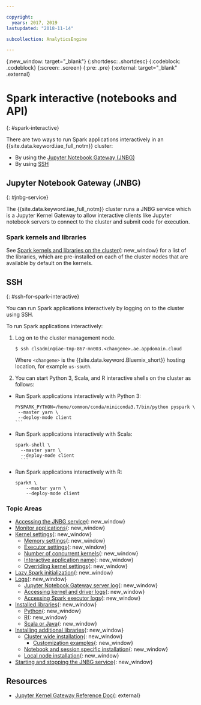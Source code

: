 ```yaml
---

copyright:
  years: 2017, 2019
lastupdated: "2018-11-14"

subcollection: AnalyticsEngine

---
```


<!-- Attribute definitions -->
{:new_window: target="_blank"}
{:shortdesc: .shortdesc}
{:codeblock: .codeblock}
{:screen: .screen}
{:pre: .pre}
{:external: target="_blank" .external}

# Spark interactive (notebooks and API)
{: #spark-interactive}

There are two ways to run Spark applications interactively in an {{site.data.keyword.iae_full_notm}} cluster:

- By using the [Jupyter Notebook Gateway (JNBG)](#jnbg-service)
- By using [SSH](#ssh-for-spark-interactive)

## Jupyter Notebook Gateway (JNBG)
{: #jnbg-service}

The {{site.data.keyword.iae_full_notm}} cluster runs a JNBG service which is a Jupyter Kernel Gateway to allow interactive clients like Jupyter notebook servers to connect to the cluster and submit code for execution.

### Spark kernels and libraries

See [Spark kernels and libraries on the cluster](/docs/AnalyticsEngine?topic=AnalyticsEngine-installed-libs){: new_window} for a list of the libraries, which are pre-installed on each of the cluster nodes that are available by default on the kernels.

## SSH
{: #ssh-for-spark-interactive}

You can run Spark applications interactively by logging on to the cluster using SSH.

To run Spark applications interactively:

1. Log on to the cluster management node.

    ```
    $ ssh clsadmin@iae-tmp-867-mn003.<changeme>.ae.appdomain.cloud
    ```

    Where `<changeme>` is the {{site.data.keyword.Bluemix_short}} hosting location, for example `us-south`.
2. You can start Python 3, Scala, and R interactive shells on the cluster as follows:

  - Run Spark applications interactively with Python 3:

      ````
      PYSPARK_PYTHON=/home/common/conda/miniconda3.7/bin/python pyspark \
       --master yarn \
       --deploy-mode client
      ```
  - Run Spark applications interactively with Scala:

      ```
      spark-shell \
        --master yarn \
        --deploy-mode client
        ```
  - Run Spark applications interactively with R:

      ```
      sparkR \
          --master yarn \
          --deploy-mode client
      ```

### Topic Areas
* [Accessing the JNBG service](/docs/AnalyticsEngine?topic=AnalyticsEngine-access-JNBG){: new_window}
* [Monitor applications](/docs/AnalyticsEngine?topic=AnalyticsEngine-monitoring-apps){: new_window}
* [Kernel settings](/docs/AnalyticsEngine?topic=AnalyticsEngine-kernel-settings){: new_window}
  * [Memory settings](/docs/AnalyticsEngine?topic=AnalyticsEngine-kernel-settings#memory-settings-for-kernels){: new_window}
  * [Executor settings](/docs/AnalyticsEngine?topic=AnalyticsEngine-kernel-settings#executor-settings-for-kernel-applications){: new_window}
  * [Number of concurrent kernels](/docs/AnalyticsEngine?topic=AnalyticsEngine-kernel-settings#number-of-concurrent-kernels){: new_window}
  * [Interactive application name](/docs/AnalyticsEngine?topic=AnalyticsEngine-kernel-settings#interactive-application-name){: new_window}
  * [Overriding kernel settings](/docs/AnalyticsEngine?topic=AnalyticsEngine-kernel-settings#overriding-kernel-settings){: new_window}
* [Lazy Spark initialization](/docs/AnalyticsEngine?topic=AnalyticsEngine-lazy-spark-ini){: new_window}
* [Logs](/docs/AnalyticsEngine?topic=AnalyticsEngine-JKG-logs){: new_window}
  * [Jupyter Notebook Gateway server log](/docs/AnalyticsEngine?topic=AnalyticsEngine-JKG-logs#accessing-jupyter-kernel-gateway-logs){: new_window}
  * [Accessing kernel and driver logs](/docs/AnalyticsEngine?topic=AnalyticsEngine-JKG-logs#accessing-kernel-or-driver-logs){: new_window}
  * [Accessing Spark executor logs](/docs/AnalyticsEngine?topic=AnalyticsEngine-JKG-logs#accessing-spark-executor-logs){: new_window}
* [Installed libraries](/docs/AnalyticsEngine?topic=AnalyticsEngine-installed-libs){: new_window}
  * [Python](/docs/AnalyticsEngine?topic=AnalyticsEngine-installed-libs#python){: new_window}
  * [R](/docs/AnalyticsEngine?topic=AnalyticsEngine-installed-libs#r){: new_window}
  * [Scala or Java](/docs/AnalyticsEngine?topic=AnalyticsEngine-installed-libs#scala-or-java){: new_window}
* [Installing additional libraries](/docs/AnalyticsEngine?topic=AnalyticsEngine-install-additional-libs){: new_window}
  * [Cluster wide installation](/docs/AnalyticsEngine?topic=AnalyticsEngine-install-additional-libs#cluster-wide-installation){: new_window}
    * [Customization examples](/docs/AnalyticsEngine?topic=AnalyticsEngine-cust-examples){: new_window}
  * [Notebook and session specific installation](/docs/AnalyticsEngine?topic=AnalyticsEngine-install-additional-libs#notebook-or-interactive-session-specific-installations){: new_window}
  * [Local node installation](/docs/AnalyticsEngine?topic=AnalyticsEngine-install-additional-libs#local-node-installation){: new_window}
* [Starting and stopping the JNBG service](/docs/AnalyticsEngine?topic=AnalyticsEngine-start-stop-JNBG){: new_window}


## Resources
* [Jupyter Kernel Gateway Reference Doc](https://jupyter-kernel-gateway.readthedocs.io/en/latest/){: external}
